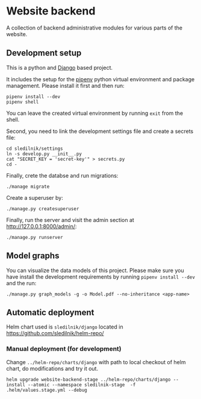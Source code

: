 # Website backend

A collection of backend administrative modules for various parts of the website.

## Development setup

This is a python and [Django](https://www.djangoproject.com/) based project.

It includes the setup for the [pipenv](https://docs.pipenv.org/) python virtual environment and package management. Please install it first and then run:

```shell
pipenv install --dev
pipenv shell
```

You can leave the created virtual environment by running `exit` from the shell.

Second, you need to link the development settings file and create a secrets file:

```shell
cd sledilnik/settings
ln -s develop.py __init__.py
cat "SECRET_KEY = 'secret-key'" > secrets.py
cd -
```

Finally, crete the databse and run migrations:

```shell
./manage migrate
```

Create a superuser by:

```shell
./manage.py createsuperuser
```

Finally, run the server and visit the admin section at http://127.0.0.1:8000/admin/:

```shell
./manage.py runserver
```

## Model graphs

You can visualize the data models of this project. Please make sure you have install the development requirements by running `pipenv install --dev` and the run:

    ./manage.py graph_models -g -o Model.pdf --no-inheritance <app-name>


## Automatic deployment

Helm chart used is `sledilnik/django` located in https://github.com/sledilnik/helm-repo/

### Manual deployment (for development)

Change `../helm-repo/charts/django` with path to local checkout of helm chart, do modifications and try it out.

```
helm upgrade website-backend-stage ../helm-repo/charts/django --install --atomic --namespace sledilnik-stage  -f .helm/values.stage.yml --debug
```
